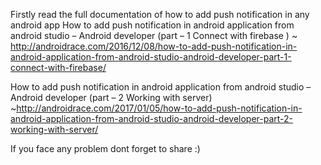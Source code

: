 Firstly read the full documentation of how to add push notification in any android app
How to add push notification in android application from android studio – Android developer (part – 1 Connect with firebase )
~ http://androidrace.com/2016/12/08/how-to-add-push-notification-in-android-application-from-android-studio-android-developer-part-1-connect-with-firebase/

How to add push notification in android application from android studio – Android developer (part – 2 Working with server)
~http://androidrace.com/2017/01/05/how-to-add-push-notification-in-android-application-from-android-studio-android-developer-part-2-working-with-server/

If you face any problem dont forget to share :) 
